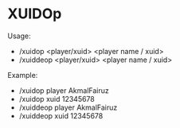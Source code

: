 # XUIDOp
Usage: 
- /xuidop <player/xuid> <player name / xuid>
- /xuiddeop <player/xuid> <player name / xuid>

Example:
- /xuidop player AkmalFairuz
- /xuidop xuid 12345678
- /xuiddeop player AkmalFairuz
- /xuiddeop xuid 12345678
